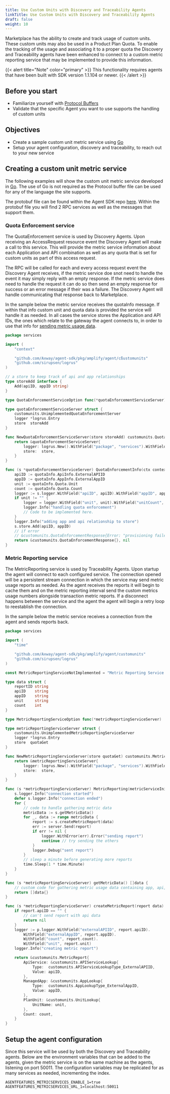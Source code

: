 ```yaml
---
title: Use Custom Units with Discovery and Traceability Agents
linkTitle: Use Custom Units with Discovery and Traceability Agents
draft: false
weight: 10
---
```

Marketplace has the ability to create and track usage of custom units. These custom units may also be used in a Product Plan Quota. To enable the tracking of the usage and associating it to a proper quota the Discovery and Traceability agents have been enhanced to connect to a custom metric reporting service that may be implemented to provide this information.

{{< alert title="Note" color="primary" >}}
This functionality requires agents that have been built with SDK version 1.1.104 or newer.
{{< /alert >}}

## Before you start

* Familiarize yourself with [Protocol Buffers](https://protobuf.dev/)
* Validate that the specific Agent you want to use supports the handling of custom units

## Objectives

* Create a sample custom unit metric service using [Go](https://go.dev/)
* Setup your agent configuration, discovery and traceability, to reach out to your new service

## Creating a custom unit metric service

The following examples will show the custom unit metric service developed in [Go](https://go.dev/). The use of Go is not required as the Protocol buffer file can be used for any of the language the site supports.

The protobuf file can be found within the Agent SDK repo [here](https://github.com/Axway/agent-sdk/tree/main/proto/customunits). Within the protobuf file you will find 2 RPC services as well as the messages that support them.

### Quota Enforcement service

The QuotaEnforcement service is used by Discovery Agents. Upon receiving an AccessRequest resource event the Discovery Agent will make a call to this service. This will provide the metric service information about each Application and API combination as well as any quota that is set for custom units as part of this access request.

The RPC will be called for each and every access request event the Discovery Agent receives, if the metric service doe snot need to handle the event it may simply reply with an empty response. If the metric service does need to handle the request it can do so then send an empty response for success or an error message if their was a failure. The Discovery Agent will handle communicating that response back to Marketplace.

In the sample below the metric service receives the quotaInfo message. If within that info custom unit and quota data is provided the service will handle it as needed. In all cases the service stores the Application and API IDs, the ones which relate to the gateway the agent connects to, in order to use that info for [sending metric usage data](#metric-reporting-service).

```go
package services

import (
    "context"

    "github.com/Axway/agent-sdk/pkg/amplify/agent/cßustomunits"
    "github.com/sirupsen/logrus"
)

// a store to keep track of api and app relationships 
type storeAdd interface {
    Add(apiID, appID string)
}

type QuotaEnforcementServiceOption func(*quotaEnforcementServiceServer)

type quotaEnforcementServiceServer struct {
    customunits.UnimplementedQuotaEnforcementServer
    logger *logrus.Entry
    store  storeAdd
}

func NewQuotaEnforcementServiceServer(store storeAdd) customunits.QuotaEnforcementServer {
    return &quotaEnforcementServiceServer{
        logger: logrus.New().WithField("package", "services").WithField("component", "quotaEnforcement"),
        store:  store,
    }
}

func (s *quotaEnforcementServiceServer) QuotaEnforcementInfo(ctx context.Context, quotaInfo *customunits.QuotaInfo) (*customunits.QuotaEnforcementResponse, error) {
    apiID := quotaInfo.ApiInfo.ExternalAPIID
    appID := quotaInfo.AppInfo.ExternalAppID
    unit := quotaInfo.Quota.Unit
    count := quotaInfo.Quota.Count
    logger := s.logger.WithField("apiID", apiID).WithField("appID", appID)
    if unit != "" {
        logger = logger.WithField("unit", unit).WithField("unitCount", count)
        logger.Info("handling quota enforcement")
        // Code to be implemented here.
    }
    logger.Info("adding app and api relationship to store")
    s.store.Add(apiID, appID)
    // if error
    // &customunits.QuotaEnforcementResponse{Error: "provisioning failed"}, nil
    return &customunits.QuotaEnforcementResponse{}, nil
}
```

### Metric Reporting service

The MetricReporting service is used by Traceability Agents. Upon startup the agent will connect to each configured service. The connection opened will be a persistent stream connection in which the service may send metric usage reports as needed. As the agent receives the reports it will begin to cache them and on the metric reporting interval send the custom metrics usage numbers alongside transaction metric reports.  If a disconnect happens between the service and the agent the agent will begin a retry loop to reestablish the connection.

In the sample below the metric service receives a connection from the agent and sends reports back.

```go
package services

import (
    "time"

    "github.com/Axway/agent-sdk/pkg/amplify/agent/customunits"
    "github.com/sirupsen/logrus"
)

const MetricReportingServiceNotImplemented = "Metric Reporting Service is not implemented"

type data struct {
    reportID string
    apiID    string
    appID    string
    unit     string
    count    int
}

type MetricReportingServiceOption func(*metricReportingServiceServer)

type metricReportingServiceServer struct {
    customunits.UnimplementedMetricReportingServiceServer
    logger *logrus.Entry
    store  quotaGet
}

func NewMetricReportingServiceServer(store quotaGet) customunits.MetricReportingServiceServer {
    return &metricReportingServiceServer{
        logger: logrus.New().WithField("package", "services").WithField("component", "metricReporter"),
        store:  store,
    }
}

func (s *metricReportingServiceServer) MetricReporting(metricServiceInit *customunits.MetricServiceInit, server customunits.MetricReportingService_MetricReportingServer) error {
    s.logger.Info("connection started")
    defer s.logger.Info("connection ended")
    for {
        // code to handle gathering metric data
        metricData := s.getMetricData()
        for _, data := range metricData {
            report := s.createMetricReport(data)
            err := server.Send(report)
            if err != nil {
                logger.WithError(err).Error("sending report")
                continue // try sending the others
            }
            logger.Debug("sent report")
        }
        // sleep a minute before generating more reports
        time.Sleep(1 * time.Minute)
    }
}

func (s *metricReportingServiceServer) getMetricData() []data {
    // custom code for gathering metric usage data containing app, api, unit, and counts
    return []data{}
}

func (s *metricReportingServiceServer) createMetricReport(report data) *customunits.MetricReport {
    if report.apiID == "" {
        // can't send report with api data 
        return nil
    }
    logger := p.logger.WithField("externalAPIID", report.apiID).
        WithField("externalAppID", report.appID).
        WithField("count", report.count).
        WithField("unit", report.unit)
    logger.Info("creating metric report")

    return &customunits.MetricReport{
        ApiService: &customunits.APIServiceLookup{
            Type:  customunits.APIServiceLookupType_ExternalAPIID,
            Value: apiID,
        },
        ManagedApp: &customunits.AppLookup{
            Type:  customunits.AppLookupType_ExternalAppID,
            Value: appID,
        },
        PlanUnit: &customunits.UnitLookup{
            UnitName: unit,
        },
        Count: count,
    }
}
```

## Setup the agent configuration

Since this service will be used by both the Discovery and Traceability agents. Below are the environment variables that can be added to the agents, given the metric service is on the same machine as the agents, listening on port 50011. The configuration variables may be replicated for as many services as needed, incrementing the index.

```shell
AGENTFEATURES_METRICSERVICES_ENABLE_1=true
AGENTFEATURES_METRICSERVICES_URL_1=localhost:50011
```
